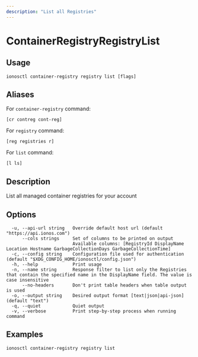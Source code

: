 ```yaml
---
description: "List all Registries"
---
```


# ContainerRegistryRegistryList

## Usage

```text
ionosctl container-registry registry list [flags]
```

## Aliases

For `container-registry` command:

```text
[cr contreg cont-reg]
```

For `registry` command:

```text
[reg registries r]
```

For `list` command:

```text
[l ls]
```

## Description

List all managed container registries for your account

## Options

```text
  -u, --api-url string   Override default host url (default "https://api.ionos.com")
      --cols strings     Set of columns to be printed on output 
                         Available columns: [RegistryId DisplayName Location Hostname GarbageCollectionDays GarbageCollectionTime]
  -c, --config string    Configuration file used for authentication (default "$XDG_CONFIG_HOME/ionosctl/config.json")
  -h, --help             Print usage
  -n, --name string      Response filter to list only the Registries that contain the specified name in the DisplayName field. The value is case insensitive
      --no-headers       Don't print table headers when table output is used
  -o, --output string    Desired output format [text|json|api-json] (default "text")
  -q, --quiet            Quiet output
  -v, --verbose          Print step-by-step process when running command
```

## Examples

```text
ionosctl container-registry registry list
```

